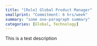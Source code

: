 ```yaml
---
title: "[Role] Global Product Manager"
smallprint: "Commitment: 6 hrs/week"
summary: "some one-paragraph summary"
categories: [Global, Technology]
---
```


This is a test description